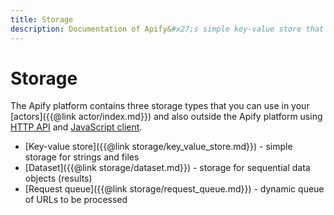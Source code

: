 ```yaml
---
title: Storage
description: Documentation of Apify&#x27;s simple key-value store that enables storage of Actor inputs and results.
---
```


# [](./storage)Storage

The Apify platform contains three storage types that you can use in your [actors]({{@link actor/index.md}}) and also outside the Apify platform using [HTTP API](https://apify.com/docs/api/v2) and [JavaScript client](https://apify.com/docs/api/apify-client-js/latest).

*   [Key-value store]({{@link storage/key_value_store.md}}) - simple storage for strings and files
*   [Dataset]({{@link storage/dataset.md}}) - storage for sequential data objects (results)
*   [Request queue]({{@link storage/request_queue.md}}) - dynamic queue of URLs to be processed
